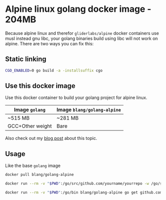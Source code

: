 # Alpine linux golang docker image - 204MB

Because alpine linux and therefor `gliderlabs/alpine` docker containers use musl instead gnu libc, your golang binaries build using libc will not work on alpine.
There are two ways you can fix this:

## Static linking
```bash
CGO_ENABLED=0 go build -a -installsuffix cgo
```
## Use this docker image

Use this docker container to build your golang project for alpine linux.

Image `golang`  | Image `blang/golang-alpine`
--------------- | -------------
~515 MB         | ~281 MB
GCC+Other weight| Bare

Also check out my [blog post](https://www.blang.io/posts/2015-04_golang-alpine-build-golang-binaries-for-alpine-linux/) about this topic.

## Usage
Like the base `golang` image

```bash
docker pull blang/golang-alpine
```

```bash
docker run --rm -v "$PWD":/go/src/github.com/yourname/yourrepo -w /go/src/github.com/yourname/yourrepo blang/golang-alpine go build -v

docker run --rm -v "$PWD":/go/bin blang/golang-alpine go get github.com/yourname/yourrepo
```
